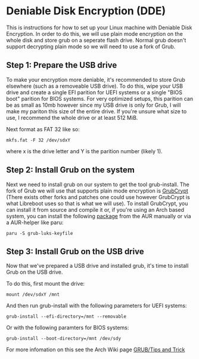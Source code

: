 # Deniable Disk Encryption (DDE)
This is instructions for how to set up your Linux machine with Deniable Disk Encryption. In order to do this, we will use plain mode encryption on the whole disk and store grub on a seperate flash drive. Normal grub doesn't support decrypting plain mode so we will need to use a fork of Grub.

## Step 1: Prepare the USB drive

To make your encryption more deniable, it's recommended to store Grub elsewhere (such as a removeable USB drive). To do this, wipe your USB drive and create a single EFI parition for UEFI systems or a single "BIOS boot" parition for BIOS systems. For very optimized setups, this parition can be as small as 10mb however since my USB drive is only for Grub, I will make my pariton this size of the entire drive. If you're unsure what size to use, I recommend the whole drive or at least 512 MiB.

Next format as FAT 32 like so:

```
mkfs.fat -F 32 /dev/sdxY
```
where x is the drive letter and Y is the parition number (likely 1).

## Step 2: Install Grub on the system

Next we need to install grub on our system to get the tool grub-install. The fork of Grub we will use that supports plain mode encryption is [GrubCrypt](http://grub.johnlane.ie/) (There exists other forks and patches one could use however GrubCrypt is what Libreboot uses so that is what we will use). To install GrubCrypt, you can install it from source and compile it or, if you're using an Arch based system, you can install the following [package](https://aur.archlinux.org/packages/grub-luks-keyfile) from the AUR manually or via a AUR-helper like paru:

```
paru -S grub-luks-keyfile
```

## Step 3: Install Grub on the USB drive

Now that we've prepared a USB drive and installed grub, it's time to install Grub on the USB drive. 

To do this, first mount the drive:

```
mount /dev/sdxY /mnt
```

And then run grub-install with the following parameters for UEFI systems:

```
grub-install --efi-directory=/mnt --removable
```

Or with the following paramters for BIOS systems:

```
grub-install --boot-directory=/mnt /dev/sdy
```

For more infomation on this see the Arch Wiki page [GRUB/Tips and Trick](https://wiki.archlinux.org/title/GRUB/Tips_and_tricks#Alternative_installation_methods)
